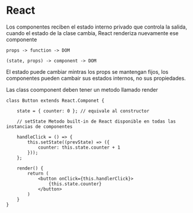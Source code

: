 # React

Los componentes reciben el estado interno privado que controla la salida, cuando el estado de la clase cambia, React renderiza nuevamente ese componente
```
props -> function -> DOM

(state, props) -> component -> DOM
```
El estado puede cambiar mintras los props se mantengan fijos, los componentes pueden cambair sus estados internos, no sus propiedades.

Las class coomponent deben tener un metodo llamado render

```
class Button extends React.Componet {

    state = { counter: 0 }; // equivale al constructor

    // setState Metodo built-in de React disponible en todas las instancias de componentes
    
    handleClick = () => {
        this.setState((prevState) => ({
            counter: this.state.counter + 1
        }));
    };

    render() {
        return (
            <button onClick={this.handlerClick}>
                {this.state.counter}
            </button>
        )
    }
}
```
